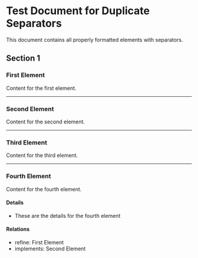 # Test Document for Duplicate Separators

This document contains all properly formatted elements with separators.

## Section 1

### First Element
Content for the first element.

---

### Second Element
Content for the second element.

---

### Third Element
Content for the third element.

---

### Fourth Element
Content for the fourth element.

#### Details
* These are the details for the fourth element

#### Relations
* refine: First Element
* implements: Second Element